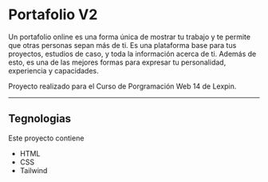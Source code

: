 # Portafolio V2

Un portafolio online es una forma única de mostrar tu trabajo y te permite que otras personas sepan más de ti. Es una plataforma base para tus proyectos, estudios de caso, y toda la información acerca de ti. Además de esto, es una de las mejores formas para expresar tu personalidad, experiencia y capacidades.

Proyecto realizado para el Curso de Porgramación Web 14 de Lexpin.

***

## Tegnologias

Este proyecto contiene

- HTML
- CSS
- Tailwind